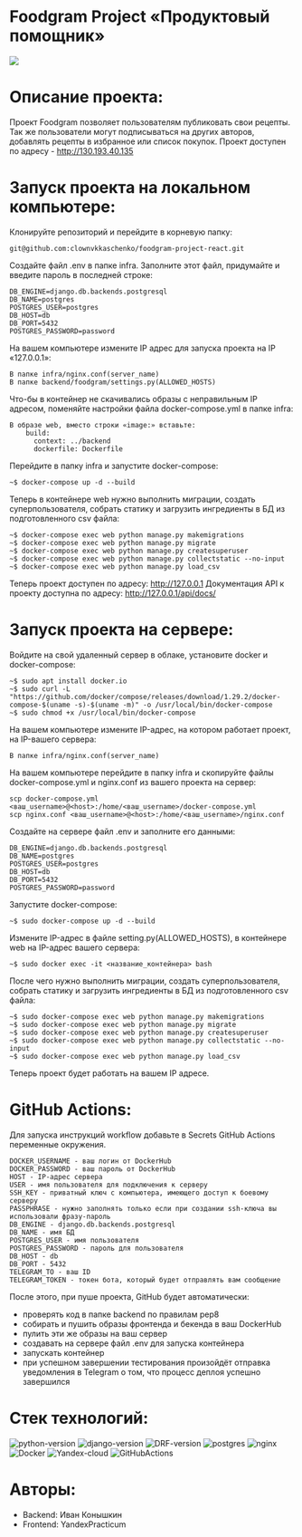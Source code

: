 # Foodgram Project «Продуктовый помощник»
![](https://github.com/clownvkkaschenko/foodgram-project-react/actions/workflows/main.yml/badge.svg)
# Описание проекта:
Проект Foodgram позволяет пользователям публиковать свои рецепты. Так же пользователи могут подписываться на других авторов, добавлять рецепты в избранное или список покупок.
Проект  доступен по адресу - http://130.193.40.135
# Запуск проекта на локальном компьютере:
Клонируйте репозиторий и перейдите в корневую папку:
```
git@github.com:clownvkkaschenko/foodgram-project-react.git
```
Cоздайте файл .env в папке infra. Заполните этот файл, придумайте и введите пароль в последней строке:
```
DB_ENGINE=django.db.backends.postgresql
DB_NAME=postgres
POSTGRES_USER=postgres
DB_HOST=db
DB_PORT=5432
POSTGRES_PASSWORD=password
```
На вашем компьютере измените IP адрес для запуска проекта на IP «127.0.0.1»:
```
В папке infra/nginx.conf(server_name)
В папке backend/foodgram/settings.py(ALLOWED_HOSTS)
```
Что-бы в контейнер не скачивались образы с неправильным IP адресом, поменяйте настройки файла docker-compose.yml в папке infra:
```
В образе web, вместо строки «image:» вставьте:
    build: 
      context: ../backend 
      dockerfile: Dockerfile
```
Перейдите в папку infra и запустите docker-compose:
```
~$ docker-compose up -d --build
```
Теперь в контейнере web нужно выполнить миграции, создать суперпользователя, собрать статику и загрузить ингредиенты в БД из подготовленного csv файла:
```
~$ docker-compose exec web python manage.py makemigrations
~$ docker-compose exec web python manage.py migrate
~$ docker-compose exec web python manage.py createsuperuser
~$ docker-compose exec web python manage.py collectstatic --no-input
~$ docker-compose exec web python manage.py load_csv
```
Теперь проект доступен по адресу: http://127.0.0.1
Документация API к проекту доступна по адресу: http://127.0.0.1/api/docs/
# Запуск проекта на сервере:
Войдите на свой удаленный сервер в облаке, установите docker и docker-compose:
```
~$ sudo apt install docker.io
~$ sudo curl -L "https://github.com/docker/compose/releases/download/1.29.2/docker-compose-$(uname -s)-$(uname -m)" -o /usr/local/bin/docker-compose
~$ sudo chmod +x /usr/local/bin/docker-compose
```
На вашем компьютере измените IP-адрес, на котором работает проект, на IP-вашего сервера:
```
В папке infra/nginx.conf(server_name)
```
На вашем компьютере перейдите в папку infra и скопируйте файлы docker-compose.yml и nginx.conf из вашего проекта на сервер:
```
scp docker-compose.yml <ваш_username>@<host>:/home/<ваш_username>/docker-compose.yml
scp nginx.conf <ваш_username>@<host>:/home/<ваш_username>/nginx.conf
```
Создайте на сервере файл .env и заполните его данными:
```
DB_ENGINE=django.db.backends.postgresql
DB_NAME=postgres
POSTGRES_USER=postgres
DB_HOST=db
DB_PORT=5432
POSTGRES_PASSWORD=password
```
Запустите docker-compose:
```
~$ sudo docker-compose up -d --build
```
Измените IP-адрес в файле setting.py(ALLOWED_HOSTS), в контейнере web на IP-адрес вашего сервера:
```
~$ sudo docker exec -it <название_контейнера> bash
```
После чего нужно выполнить миграции, создать суперпользователя, собрать статику и загрузить ингредиенты в БД из подготовленного csv файла:
```
~$ sudo docker-compose exec web python manage.py makemigrations
~$ sudo docker-compose exec web python manage.py migrate
~$ sudo docker-compose exec web python manage.py createsuperuser
~$ sudo docker-compose exec web python manage.py collectstatic --no-input
~$ sudo docker-compose exec web python manage.py load_csv
```
Теперь проект будет работать на вашем IP адресе.
# GitHub Actions:
Для запуска инструкций workflow добавьте в Secrets GitHub Actions переменные окружения. 
```
DOCKER_USERNAME - ваш логин от DockerHub
DOCKER_PASSWORD - ваш пароль от DockerHub
HOST - IP-адрес сервера
USER - имя пользователя для подключения к серверу
SSH_KEY - приватный ключ с компьютера, имеющего доступ к боевому серверу
PASSPHRASE - нужно заполнять только если при создании ssh-ключа вы использовали фразу-пароль
DB_ENGINE - django.db.backends.postgresql
DB_NAME - имя БД
POSTGRES_USER - имя пользователя
POSTGRES_PASSWORD - пароль для пользователя
DB_HOST - db
DB_PORT - 5432
TELEGRAM_TO - ваш ID
TELEGRAM_TOKEN - токен бота, который будет отправлять вам сообщение
```
После этого, при пуше проекта, GitHub будет автоматически:

- проверять код в папке backend по правилам pep8
- собирать и пушить образы фронтенда и бекенда в ваш DockerHub
- пулить эти же образы на ваш сервер
- создавать на сервере файл .env для запуска контейнера
- запускать контейнер
- при успешном завершении тестирования произойдёт отправка уведомления в Telegram о том, что процесс деплоя успешно завершился
# Стек технологий:
![python-version](https://img.shields.io/static/v1?label=Python&message=3.7.9&color=brightgreen) ![django-version](https://img.shields.io/static/v1?label=Django&message=3.2.16&color=brightgreen) ![DRF-version](https://img.shields.io/static/v1?label=DjangoRestFramework&message=3.14.0&color=brightgreen) ![postgres](https://img.shields.io/static/v1?label=&message=PostgreSQL&color=grey) ![nginx](https://img.shields.io/static/v1?label=&message=Nginx&color=grey) ![Docker](https://img.shields.io/static/v1?label=&message=Docker&color=grey) ![Yandex-cloud](https://img.shields.io/static/v1?label=&message=YandexCloud&color=grey) ![GitHubActions](https://img.shields.io/static/v1?label=&message=GitHubActions&color=grey)
# Авторы:
- Backend: Иван Конышкин
- Frontend: YandexPracticum
